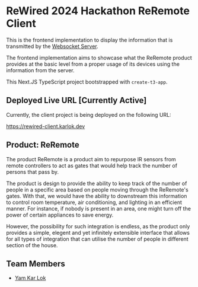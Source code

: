 # ReWired 2024 Hackathon ReRemote Client

This is the frontend implementation to display the information that is transmitted by the
[Websocket Server](https://github.com/kKar1503/rewired-server-2024).

The frontend implementation aims to showcase what the ReRemote product provides at the basic level from
a proper usage of its devices using the information from the server.

This Next.JS TypeScript project bootstrapped with `create-t3-app`.

## Deployed Live URL \[Currently Active\]

Currently, the client project is being deployed on the following URL:

<https://rewired-client.karlok.dev>

## Product: ReRemote

The product ReRemote is a product aim to repurpose IR sensors from remote controllers to act as gates that would help track
the number of persons that pass by.

The product is design to provide the ability to keep track of the number of people in a specific area based on people moving
through the ReRemote's gates. With that, we would have the ability to downstream this information to control room
temperature, air conditioning, and lighting in an efficient manner. For instance, if nobody is present in an area, one might
turn off the power of certain appliances to save energy.

However, the possibility for such integration is endless, as the product only provides a simple, elegent and yet infinitely
extensible interface that allows for all types of integration that can utilise the number of people in different section of
the house.

## Team Members

- [Yam Kar Lok](https://github.com/kKar1503)
